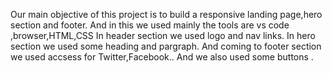 Our main objective of this project is to build a responsive landing page,hero section and footer.
And in this we used mainly the tools are vs code ,browser,HTML,CSS
In header section we used logo and nav links.
In hero section we used some heading and pargraph.
And coming to footer section we used accsess for Twitter,Facebook..
And we also used some buttons .

